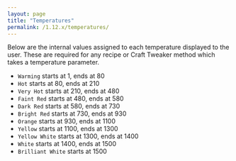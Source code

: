 ```yaml
---
layout: page
title: "Temperatures"
permalink: /1.12.x/temperatures/
---
```


Below are the internal values assigned to each temperature displayed to the user. These are required for any recipe or Craft Tweaker method which takes a temperature parameter.


- `Warming` starts at 1, ends at 80
- `Hot` starts at 80, ends at 210
- `Very Hot` starts at 210, ends at 480
- `Faint Red` starts at 480, ends at 580
- `Dark Red` starts at 580, ends at 730
- `Bright Red` starts at 730, ends at 930
- `Orange` starts at 930, ends at 1100
- `Yellow` starts at 1100, ends at 1300
- `Yellow White` starts at 1300, ends at 1400
- `White` starts at 1400, ends at 1500
- `Brilliant White` starts at 1500